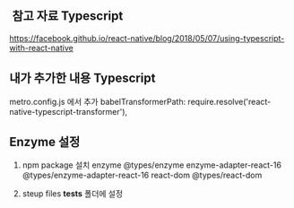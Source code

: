 ##  참고 자료 Typescript


https://facebook.github.io/react-native/blog/2018/05/07/using-typescript-with-react-native

## 내가 추가한 내용 Typescript

metro.config.js 에서
추가 babelTransformerPath: require.resolve('react-native-typescript-transformer'),

## Enzyme 설정

1. npm package 설치
enzyme @types/enzyme
enzyme-adapter-react-16 @types/enzyme-adapter-react-16
react-dom   @types/react-dom

2. steup files __tests__ 폴더에 설정
